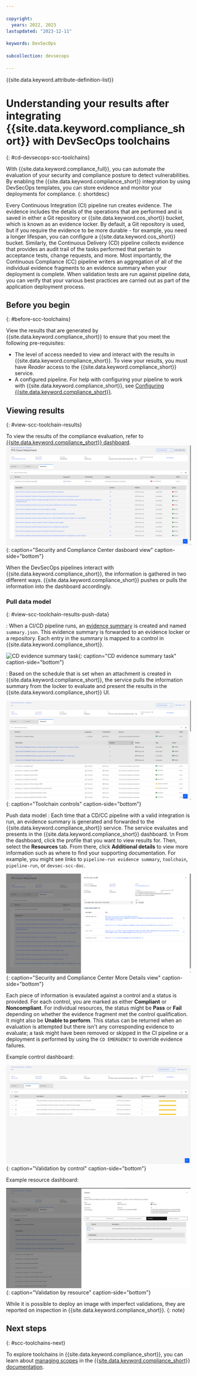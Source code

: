 ```yaml
---

copyright:
  years: 2022, 2023
lastupdated: "2023-12-11"

keywords: DevSecOps

subcollection: devsecops

---
```


{{site.data.keyword.attribute-definition-list}}


# Understanding your results after integrating {{site.data.keyword.compliance_short}} with DevSecOps toolchains
{: #cd-devsecops-scc-toolchains}

With {{site.data.keyword.compliance_full}}, you can automate the evaluation of your security and compliance posture to detect vulnerabilities. By enabling the {{site.data.keyword.compliance_short}} integration by using DevSecOps templates, you can store evidence and monitor your deployments for compliance.
{: shortdesc}

Every Continuous Integration (CI) pipeline run creates evidence. The evidence includes the details of the operations that are performed and is saved in either a Git repository or {{site.data.keyword.cos_short}} bucket, which is known as an evidence locker. By default, a Git repository is used, but if you require the evidence to be more durable - for example, you need a longer lifespan, you can configure a {{site.data.keyword.cos_short}} bucket. Similarly, the Continuous Delivery (CD) pipeline collects evidence that provides an audit trail of the tasks performed that pertain to acceptance tests, change requests, and more. Most importantly, the Continuous Compliance (CC) pipeline writers an aggregation of all of the individual evidence fragments to an evidence summary when your deployment is complete. When validation tests are run against pipeline data, you can verify that your various best practices are carried out as part of the application deployment process.


## Before you begin
{: #before-scc-toolchains}

View the results that are generated by {{site.data.keyword.compliance_short}} to ensure that you meet the following pre-requisites:

* The level of access needed to view and interact with the results in {{site.data.keyword.compliance_short}}. To view your results, you must have *Reader* access to the {{site.data.keyword.compliance_short}} service.
* A configured pipeline.
   For help with configuring your pipeline to work with {{site.data.keyword.compliance_short}}, see [Configuring {{site.data.keyword.compliance_short}}](/docs/devsecops?topic=devsecops-scc).


## Viewing results
{: #view-scc-toolchain-results}

To view the results of the compliance evaluation, refer to [{{site.data.keyword.compliance_short}} dashboard](/security-and-compliance-center).
![Security and Compliance Center dasboard view](images/devsecops-scc-dashboard.png){: caption="Security and Compliance Center dasboard view" caption-side="bottom"}


When the DevSecOps pipelines interact with {{site.data.keyword.compliance_short}}, the information is gathered in two different ways. {{site.data.keyword.compliance_short}} pushes or pulls the information into the dashboard accordingly.


### Pull data model
{: #view-scc-toolchain-results-push-data}

:   When a CI/CD pipeline runs, an [evidence summary](/docs/devsecops?topic=devsecops-devsecops-evidence#cd-devsecops-evidence-summary) is created and named `summary.json`. This evidence summary is forwarded to an evidence locker or a repository. Each entry in the summary is mapped to a control in {{site.data.keyword.compliance_short}}.

   ![CD evidence summary task](images/cd-devsecops-evidence-summary.png){: caption="CD evidence summary task" caption-side="bottom"}

:   Based on the schedule that is set when an attachment is created in {{site.data.keyword.compliance_short}}, the service pulls the information summary from the locker to evaluate and present the results in the {{site.data.keyword.compliance_short}} UI.

   ![Toolchain controls](images/cd-devsecops-toolchain-controls.png){: caption="Toolchain controls" caption-side="bottom"}

Push data model
:   Each time that a CD/CC pipeline with a valid integration is run, an evidence summary is generated and forwarded to the {{site.data.keyword.compliance_short}} service. The service evaluates and presents in the {{site.data.keyword.compliance_short}} dashboard.  \n From the dashboard, click the profile that you want to view results for. Then, select the **Resources** tab. From there, click **Additional details** to view more information such as where to find your supporting documentation. For example, you might see links to `pipeline-run evidence summary`, `toolchain`, `pipeline-run`, or `devsec-scc-doc`.

![{{site.data.keyword.compliance_short}} additional details view](images/devsecops-scc-moredetails.png){: caption="Security and Compliance Center More Details view" caption-side="bottom"}



Each piece of information is evaulated against a control and a status is provided. For each control, you are marked as either **Compliant** or **Noncompliant**. For individual resources, the status might be **Pass** or **Fail** depending on whether the evidence fragment met the control qualification. It might also be **Unable to perform**. This status can be returned when an evaluation is attempted but there isn't any corresponding evidence to evaluate; a task might have been removed or skipped in the CI pipeline or a deployment is performed by using the `CD EMERGENCY` to override evidence failures.

Example control dashboard:

![Validation by control](images/cd-devsecops-validation-by-control.png){: caption="Validation by control" caption-side="bottom"}

Example resource dashboard:

![Validation by resource](images/cd-devsecops-validation-by-resource.png){: caption="Validation by resource" caption-side="bottom"}

While it is possible to deploy an image with imperfect validations, they are reported on inspection in {{site.data.keyword.compliance_short}}.
{: note}


## Next steps
{: #scc-toolchains-next}

To explore toolchains in {{site.data.keyword.compliance_short}}, you can learn about [managing scopes](/docs/security-compliance?topic=security-compliance-scopes) in the [{{site.data.keyword.compliance_short}} documentation](/docs/security-compliance?topic=security-compliance-getting-started).

